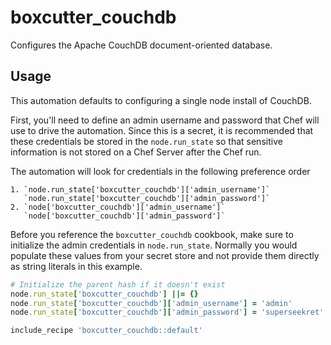 # boxcutter_couchdb

Configures the Apache CouchDB document-oriented database.

## Usage

This automation defaults to configuring a single node install of CouchDB.

First, you'll need to define an admin username and password that Chef will use
to drive the automation. Since this is a secret, it is recommended that these
credentials be stored in the `node.run_state` so that sensitive information
is not stored on a Chef Server after the Chef run.

The automation will look for credentials in the following preference order

```
1. `node.run_state['boxcutter_couchdb']['admin_username']`
   `node.run_state['boxcutter_couchdb']['admin_password']`
2. `node['boxcutter_couchdb']['admin_username']`   
   `node['boxcutter_couchdb']['admin_password']`
```

Before you reference the `boxcutter_couchdb` cookbook, make sure to initialize
the admin credentials in `node.run_state`. Normally you would populate these
values from your secret store and not provide them directly as string literals
in this example.

```ruby
# Initialize the parent hash if it doesn't exist
node.run_state['boxcutter_couchdb'] ||= {}
node.run_state['boxcutter_couchdb']['admin_username'] = 'admin'
node.run_state['boxcutter_couchdb']['admin_password'] = 'superseekret'

include_recipe 'boxcutter_couchdb::default'
```
